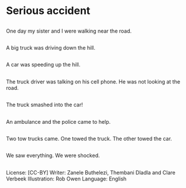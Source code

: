 # Serious accident

##
One day my sister and I
were walking near the
road.

##
A big truck was driving
down the hill.

##
A car was speeding up
the hill.

##
The truck driver was
talking on his cell
phone.
He was not looking at
the road.

##
The truck smashed into
the car!

##
An ambulance and the
police came to help.

##
Two tow trucks came.
One towed the truck.
The other towed the
car.

##
We saw everything.
We were shocked.

##
License: [CC-BY]
Writer: Zanele Buthelezi, Thembani Dladla and Clare Verbeek
Illustration: Rob Owen
Language: English
